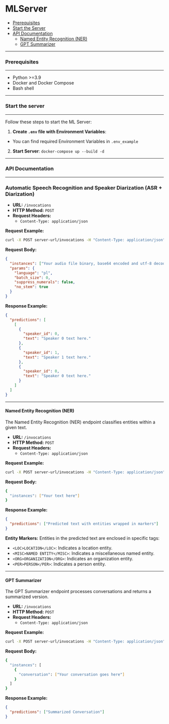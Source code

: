 # MLServer
- [Prerequisites](#prerequisites)
- [Start the Server](#start-the-server)
- [API Documentation](#api-documentation)
  - [Named Entity Recognition (NER)](#named-entity-recognition-ner)
  - [GPT Summarizer](#gpt-summarizer)
_________________________________________________________
### Prerequisites
_________________________________________________________
- Python >=3.9
- Docker and Docker Compose
- Bash shell
_________________________________________________________
### Start the server
_________________________________________________________
Follow these steps to start the ML Server:
1. **Create `.env` file with Environment Variables**:
- You can find required Environment Variables in `.env_example` 

2. **Start Server**:
``docker-compose up --build -d``
_________________________________________________________
### API Documentation

_________________________________________________________
### Automatic Speech Recognition and Speaker Diarization (ASR + Diarization)
- **URL:** `/invocations`
- **HTTP Method:** `POST`
- **Request Headers:**
  - `Content-Type: application/json`

**Request Example:**
```bash
curl -X POST server-url/invocations -H "Content-Type: application/json" -H "charset: utf-8" --data '{"dataframe_records": ["Your audio file binary, base64 encoded and utf-8 decoded"], "params": {"language": "pl", "batch_size": 0, "suppress_numerals": false, "no_stem": true}}'
```

**Request Body:**
```json
{
  "instances": ["Your audio file binary, base64 encoded and utf-8 decoded"],
  "params": {
    "language": "pl",
    "batch_size": 0, 
    "suppress_numerals": false, 
    "no_stem": true
  }
}
```

**Response Example:**
```json
{
  "predictions": [
    [
      {
        "speaker_id": 0,
        "text": "Speaker 0 text here."
      },
      {
        "speaker_id": 1,
        "text": "Speaker 1 text here."
      },
      {
        "speaker_id": 0,
        "text": "Speaker 0 text here."
      }
    ]
  ]
}
```
_________________________________________________________
#### Named Entity Recognition (NER)
The Named Entity Recognition (NER) endpoint classifies entities within a given text.
- **URL:** `/invocations`
- **HTTP Method:** `POST`
- **Request Headers:**
  - `Content-Type: application/json`

**Request Example:**
```bash
curl -X POST server-url/invocations -H "Content-Type: application/json" --data '{"instances": ["Your text here"]}'

```

**Request Body:**
```bash
{
  "instances": ["Your text here"]
}
```

**Response Example:**
```json
{
  "predictions": ["Predicted text with entities wrapped in markers"]
}
```
**Entity Markers:**
Entities in the predicted text are enclosed in specific tags:
* `<LOC>LOCATION</LOC>`: Indicates a location entity.
* `<MISC>NAMED ENTITY</MISC>`: Indicates a miscellaneous named entity.
* `<ORG>ORGANIZATION</ORG>`: Indicates an organization entity.
* `<PER>PERSON</PER>`: Indicates a person entity.
_________________________________________________________
#### GPT Summarizer
The GPT Summarizer endpoint processes conversations and returns a summarized version.
- **URL:** `/invocations`
- **HTTP Method:** `POST`
- **Request Headers:**
  - `Content-Type: application/json`

**Request Example:**
```bash
curl -X POST server-url/invocations -H "Content-Type: application/json" --data '{"instances": [{"conversation": "Your conversation goes here"}]}'
```

**Request Body:**
```bash
{
  "instances": [
    {
      "conversation": ["Your conversation goes here"]
    }
  ]
}
```

**Response Example:**
```json
{
  "predictions": ["Summarized Conversation"]
}
```
